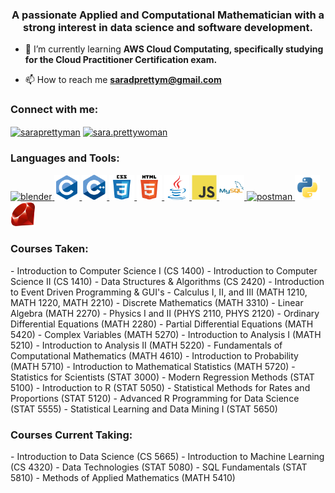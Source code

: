 <h3 align="center">A passionate Applied and Computational Mathematician with a strong interest in data science and software development.</h3>

- 🌱 I’m currently learning **AWS Cloud Computating, specifically studying for the Cloud Practitioner Certification exam.**

- 📫 How to reach me **saradprettym@gmail.com**

<h3 align="left">Connect with me:</h3>
<p align="left">
<a href="https://linkedin.com/in/saraprettyman" target="blank"><img align="center" src="https://raw.githubusercontent.com/rahuldkjain/github-profile-readme-generator/master/src/images/icons/Social/linked-in-alt.svg" alt="saraprettyman" height="30" width="40" /></a>
<a href="https://instagram.com/sara.prettywoman" target="blank"><img align="center" src="https://raw.githubusercontent.com/rahuldkjain/github-profile-readme-generator/master/src/images/icons/Social/instagram.svg" alt="sara.prettywoman" height="30" width="40" /></a>
</p>

<h3 align="left">Languages and Tools:</h3>
<p align="left"> <a href="https://www.blender.org/" target="_blank" rel="noreferrer"> <img src="https://download.blender.org/branding/community/blender_community_badge_white.svg" alt="blender" width="40" height="40"/> </a> <a href="https://www.cprogramming.com/" target="_blank" rel="noreferrer"> <img src="https://raw.githubusercontent.com/devicons/devicon/master/icons/c/c-original.svg" alt="c" width="40" height="40"/> </a> <a href="https://www.w3schools.com/cpp/" target="_blank" rel="noreferrer"> <img src="https://raw.githubusercontent.com/devicons/devicon/master/icons/cplusplus/cplusplus-original.svg" alt="cplusplus" width="40" height="40"/> </a> <a href="https://www.w3schools.com/css/" target="_blank" rel="noreferrer"> <img src="https://raw.githubusercontent.com/devicons/devicon/master/icons/css3/css3-original-wordmark.svg" alt="css3" width="40" height="40"/> </a> <a href="https://www.w3.org/html/" target="_blank" rel="noreferrer"> <img src="https://raw.githubusercontent.com/devicons/devicon/master/icons/html5/html5-original-wordmark.svg" alt="html5" width="40" height="40"/> </a> <a href="https://www.java.com" target="_blank" rel="noreferrer"> <img src="https://raw.githubusercontent.com/devicons/devicon/master/icons/java/java-original.svg" alt="java" width="40" height="40"/> </a> <a href="https://developer.mozilla.org/en-US/docs/Web/JavaScript" target="_blank" rel="noreferrer"> <img src="https://raw.githubusercontent.com/devicons/devicon/master/icons/javascript/javascript-original.svg" alt="javascript" width="40" height="40"/> </a> <a href="https://www.mysql.com/" target="_blank" rel="noreferrer"> <img src="https://raw.githubusercontent.com/devicons/devicon/master/icons/mysql/mysql-original-wordmark.svg" alt="mysql" width="40" height="40"/> </a> <a href="https://postman.com" target="_blank" rel="noreferrer"> <img src="https://www.vectorlogo.zone/logos/getpostman/getpostman-icon.svg" alt="postman" width="40" height="40"/> </a> <a href="https://www.python.org" target="_blank" rel="noreferrer"> <img src="https://raw.githubusercontent.com/devicons/devicon/master/icons/python/python-original.svg" alt="python" width="40" height="40"/> </a> <a href="https://www.ruby-lang.org/en/" target="_blank" rel="noreferrer"> <img src="https://raw.githubusercontent.com/devicons/devicon/master/icons/ruby/ruby-original.svg" alt="ruby" width="40" height="40"/> </a> </p>

<h3 align="left">Courses Taken:</h3>
- Introduction to Computer Science I (CS 1400)
- Introduction to Computer Science II (CS 1410)
- Data Structures & Algorithms (CS 2420)
- Introduction to Event Driven Programming & GUI's
- Calculus I, II, and III (MATH 1210, MATH 1220, MATH 2210)
- Discrete Mathematics (MATH 3310)
- Linear Algebra (MATH 2270)
- Physics I and II (PHYS 2110, PHYS 2120)
- Ordinary Differential Equations (MATH 2280)
- Partial Differential Equations (MATH 5420)
- Complex Variables (MATH 5270)
- Introduction to Analysis I (MATH 5210)
- Introduction to Analysis II (MATH 5220)
- Fundamentals of Computational Mathematics (MATH 4610)
- Introduction to Probability (MATH 5710)
- Introduction to Mathematical Statistics (MATH 5720)
- Statistics for Scientists (STAT 3000)
- Modern Regression Methods (STAT 5100)
- Introduction to R (STAT 5050)
- Statistical Methods for Rates and Proportions (STAT 5120)
- Advanced R Programming for Data Science (STAT 5555)
- Statistical Learning and Data Mining I (STAT 5650)


<h3 align="left">Courses Current Taking:</h3>
- Introduction to Data Science (CS 5665)
- Introduction to Machine Learning (CS 4320)
- Data Technologies (STAT 5080)
- SQL Fundamentals (STAT 5810)
- Methods of Applied Mathematics (MATH 5410)
